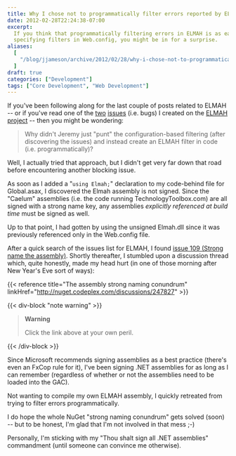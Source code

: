 ```yaml
---
title: Why I chose not to programmatically filter errors reported by ELMAH
date: 2012-02-28T22:24:38-07:00
excerpt:
  If you think that programmatically filtering errors in ELMAH is as easy as
  specifying filters in Web.config, you might be in for a surprise.
aliases:
  [
    "/blog/jjameson/archive/2012/02/28/why-i-chose-not-to-programmatically-filter-errors-reported-by.aspx",
  ]
draft: true
categories: ["Development"]
tags: ["Core Development", "Web Development"]
---
```


If you've been following along for the last couple of posts related to ELMAH --
or if you've read one of the
[two](http://code.google.com/p/elmah/issues/detail?id=277)
[issues](http://code.google.com/p/elmah/issues/detail?id=278) (i.e. bugs) I
created on the [ELMAH project](http://code.google.com/p/elmah) -- then you might
be wondering:

> Why didn't Jeremy just "punt" the configuration-based filtering (after
> discovering the issues) and instead create an ELMAH filter in code (i.e.
> programmatically)?

Well, I actually tried that approach, but I didn't get very far down that road
before encountering another blocking issue.

As soon as I added a "`using Elmah;`" declaration to my code-behind file for
Global.asax, I discovered the Elmah assembly is not signed. Since the "Caelum"
assemblies (i.e. the code running TechnologyToolbox.com) are all signed with a
strong name key, any assemblies *explicitly referenced at build time* must be
signed as well.

Up to that point, I had gotten by using the unsigned Elmah.dll since it was
previously referenced only in the Web.config file.

After a quick search of the issues list for ELMAH, I found
[issue 109 (Strong name the assembly)](http://code.google.com/p/elmah/issues/detail?id=109).
Shortly thereafter, I stumbled upon a discussion thread which, quite honestly,
made my head hurt (in one of those morning after New Year's Eve sort of ways):

{{< reference title="The assembly strong naming conundrum"
linkHref="http://nuget.codeplex.com/discussions/247827" >}}

{{< div-block "note warning" >}}

> **Warning**
>
> Click the link above at your own peril.

{{< /div-block >}}

Since Microsoft recommends signing assemblies as a best practice (there's even
an FxCop rule for it), I've been signing .NET assemblies for as long as I can
remember (regardless of whether or not the assemblies need to be loaded into the
GAC).

Not wanting to compile my own ELMAH assembly, I quickly retreated from trying to
filter errors programmatically.

I do hope the whole NuGet "strong naming conundrum" gets solved (soon) -- but to
be honest, I'm glad that I'm not involved in that mess ;-)

Personally, I'm sticking with my "Thou shalt sign all .NET assemblies"
commandment (until someone can convince me otherwise).
